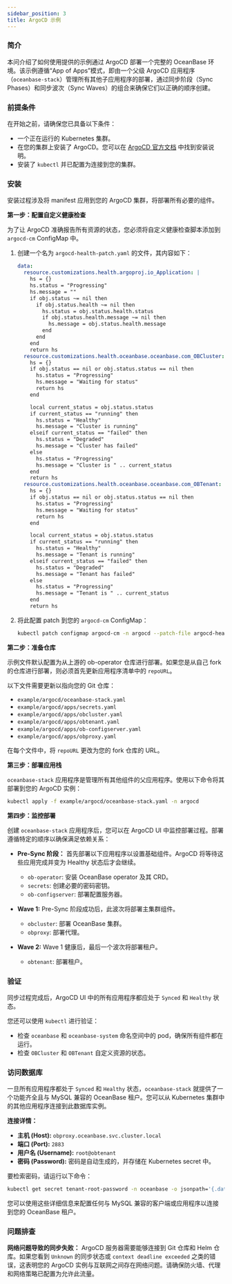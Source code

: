 ```yaml
---
sidebar_position: 3
title: ArgoCD 示例
---
```


### 简介

本问介绍了如何使用提供的示例通过 ArgoCD 部署一个完整的 OceanBase 环境。该示例遵循“App of Apps”模式，即由一个父级 ArgoCD 应用程序（`oceanbase-stack`）管理所有其他子应用程序的部署，通过同步阶段（Sync Phases）和同步波次（Sync Waves）的组合来确保它们以正确的顺序创建。

### 前提条件

在开始之前，请确保您已具备以下条件：

*   一个正在运行的 Kubernetes 集群。
*   在您的集群上安装了 ArgoCD。您可以在 [ArgoCD 官方文档](https://argo-cd.readthedocs.io/en/stable/getting_started/) 中找到安装说明。
*   安装了 `kubectl` 并已配置为连接到您的集群。

### 安装

安装过程涉及将 manifest 应用到您的 ArgoCD 集群，将部署所有必要的组件。

**第一步：配置自定义健康检查**

为了让 ArgoCD 准确报告所有资源的状态，您必须将自定义健康检查脚本添加到 `argocd-cm` ConfigMap 中。

1.  创建一个名为 `argocd-health-patch.yaml` 的文件，其内容如下：
    ```yaml
    data:
      resource.customizations.health.argoproj.io_Application: |
        hs = {}
        hs.status = "Progressing"
        hs.message = ""
        if obj.status ~= nil then
          if obj.status.health ~= nil then
            hs.status = obj.status.health.status
            if obj.status.health.message ~= nil then
              hs.message = obj.status.health.message
            end
          end
        end
        return hs
      resource.customizations.health.oceanbase.oceanbase.com_OBCluster: |
        hs = {}
        if obj.status == nil or obj.status.status == nil then
          hs.status = "Progressing"
          hs.message = "Waiting for status"
          return hs
        end

        local current_status = obj.status.status
        if current_status == "running" then
          hs.status = "Healthy"
          hs.message = "Cluster is running"
        elseif current_status == "failed" then
          hs.status = "Degraded"
          hs.message = "Cluster has failed"
        else
          hs.status = "Progressing"
          hs.message = "Cluster is " .. current_status
        end
        return hs
      resource.customizations.health.oceanbase.oceanbase.com_OBTenant: |
        hs = {}
        if obj.status == nil or obj.status.status == nil then
          hs.status = "Progressing"
          hs.message = "Waiting for status"
          return hs
        end

        local current_status = obj.status.status
        if current_status == "running" then
          hs.status = "Healthy"
          hs.message = "Tenant is running"
        elseif current_status == "failed" then
          hs.status = "Degraded"
          hs.message = "Tenant has failed"
        else
          hs.status = "Progressing"
          hs.message = "Tenant is " .. current_status
        end
        return hs
    ```

2.  将此配置 patch 到您的 `argocd-cm` ConfigMap：
    ```bash
    kubectl patch configmap argocd-cm -n argocd --patch-file argocd-health-patch.yaml
    ```

**第二步：准备仓库**

示例文件默认配置为从上游的 ob-operator 仓库进行部署。如果您是从自己 fork 的仓库进行部署，则必须首先更新应用程序清单中的 `repoURL`。

以下文件需要更新以指向您的 Git 仓库：
- `example/argocd/oceanbase-stack.yaml`
- `example/argocd/apps/secrets.yaml`
- `example/argocd/apps/obcluster.yaml`
- `example/argocd/apps/obtenant.yaml`
- `example/argocd/apps/ob-configserver.yaml`
- `example/argocd/apps/obproxy.yaml`

在每个文件中，将 `repoURL` 更改为您的 fork 仓库的 URL。

**第三步：部署应用栈**

`oceanbase-stack` 应用程序是管理所有其他组件的父应用程序。使用以下命令将其部署到您的 ArgoCD 实例：

```bash
kubectl apply -f example/argocd/oceanbase-stack.yaml -n argocd
```

**第四步：监控部署**

创建 `oceanbase-stack` 应用程序后，您可以在 ArgoCD UI 中监控部署过程。部署遵循特定的顺序以确保满足依赖关系：

*   **Pre-Sync 阶段：** 首先部署以下应用程序以设置基础组件。ArgoCD 将等待这些应用完成并变为 Healthy 状态后才会继续。
    *   `ob-operator`: 安装 OceanBase operator 及其 CRD。
    *   `secrets`: 创建必要的密码密钥。
    *   `ob-configserver`: 部署配置服务器。

*   **Wave 1:** Pre-Sync 阶段成功后，此波次将部署主集群组件。
    *   `obcluster`: 部署 OceanBase 集群。
    *   `obproxy`: 部署代理。

*   **Wave 2:** Wave 1 健康后，最后一个波次将部署租户。
    *   `obtenant`: 部署租户。

### 验证

同步过程完成后，ArgoCD UI 中的所有应用程序都应处于 `Synced` 和 `Healthy` 状态。

您还可以使用 `kubectl` 进行验证：
- 检查 `oceanbase` 和 `oceanbase-system` 命名空间中的 pod，确保所有组件都在运行。
- 检查 `OBCluster` 和 `OBTenant` 自定义资源的状态。

### 访问数据库

一旦所有应用程序都处于 `Synced` 和 `Healthy` 状态，`oceanbase-stack` 就提供了一个功能齐全且与 MySQL 兼容的 OceanBase 租户。您可以从 Kubernetes 集群中的其他应用程序连接到此数据库实例。

**连接详情：**

*   **主机 (Host):** `obproxy.oceanbase.svc.cluster.local`
*   **端口 (Port):** `2883`
*   **用户名 (Username):** `root@obtenant`
*   **密码 (Password):** 密码是自动生成的，并存储在 Kubernetes secret 中。

要检索密码，请运行以下命令：

```bash
kubectl get secret tenant-root-password -n oceanbase -o jsonpath='{.data.password}' | base64 -d
```

您可以使用这些详细信息来配置任何与 MySQL 兼容的客户端或应用程序以连接到您的 OceanBase 租户。

### 问题排查

**网络问题导致的同步失败：**
ArgoCD 服务器需要能够连接到 Git 仓库和 Helm 仓库。如果您看到 `Unknown` 的同步状态或 `context deadline exceeded` 之类的错误，这表明您的 ArgoCD 实例与互联网之间存在网络问题。请确保防火墙、代理和网络策略已配置为允许此流量。
